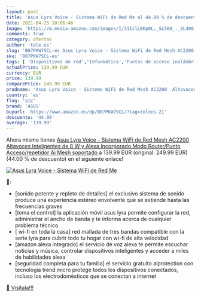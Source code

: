 ```yaml
---
layout: post
title: 'Asus Lyra Voice - Sistema WiFi de Red Me al 44.00 % de descuento'
date: 2021-04-25 10:06:46
image: 'https://m.media-amazon.com/images/I/31IslLBKp0L._SL500_._SL400_.jpg'
comments: true
category: ofertas
author: 'tole.es'
slug: 'B07PKW7SCL-es Asus Lyra Voice - Sistema WiFi de Red Mesh AC2200...'
sku: 'B07PKW7SCL-es'
tags: [ 'Dispositivos de red','Informática','Puntos de acceso inalámbrico','Routers','Sistemas WiFi Mesh','alexa','asus', ]
actualPrice: 139.99 EUR
currency: EUR
price: 139.99
comparePrice: 249.99 EUR
prodname: 'Asus Lyra Voice - Sistema WiFi de Red Mesh AC2200  Altavoces Inteligentes de 8 W y Alexa Incorporado  Modo Router/Punto Acceso/repetidor  Ai Mesh soportado '
country: 'es'
flag: '🇪🇸'
brand: 'ASUS'
buyurl: 'https://www.amazon.es/dp/B07PKW7SCL/?tag=tolees-21'
descuento: '44.00'
average: '139.99'
---
```


Ahora mismo tienes [Asus Lyra Voice - Sistema WiFi de Red Mesh AC2200  Altavoces Inteligentes de 8 W y Alexa Incorporado  Modo Router/Punto Acceso/repetidor  Ai Mesh soportado ](https://www.amazon.es/dp/B07PKW7SCL/?tag=tolees-21) a 139.99 EUR (original: 249.99 EUR) (44.00 %  de descuento) en el siguiente enlace!

[![Asus Lyra Voice - Sistema WiFi de Red Me](https://m.media-amazon.com/images/I/31IslLBKp0L._SL500_._SL400_.jpg)](https://www.amazon.es/dp/B07PKW7SCL/?tag=tolees-21)

🔎:

- [sonido potente y repleto de detalles] el exclusivo sistema de sonido produce una experiencia estéreo envolvente que se extiende hasta las frecuencias graves
- [toma el control] la aplicación móvil asus lyra permite configurar la red, administrar el ancho de banda y te informa acerca de cualquier problema técnico
- [ wi-fi en toda la casa] red mallada de tres bandas compatible con la serie lyra para cubrir todo tu hogar con wi-fi de alta velocidad
- [amazon alexa integrado] el servicio de voz alexa te permite escuchar noticias y música, controlar dispositivos inteligentes y acceder a miles de habilidades alexa
- [seguridad completa para tu familia] el servicio gratuito aiprotection con tecnología trend micro protege todos los dispositivos conectados, incluso los electrodomésticos que se conectan a internet

[🛒 Visítala!!!](https://www.amazon.es/dp/B07PKW7SCL/?tag=tolees-21)
